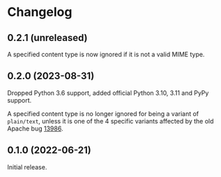 # Changelog

## 0.2.1 (unreleased)

A specified content type is now ignored if it is not a valid MIME type.

## 0.2.0 (2023-08-31)

Dropped Python 3.6 support, added official Python 3.10, 3.11 and PyPy support.

A specified content type is no longer ignored for being a variant of
`plain/text`, unless it is one of the 4 specific variants affected by the old
Apache bug [13986](https://bz.apache.org/bugzilla/show_bug.cgi?id=13986).

## 0.1.0 (2022-06-21)

Initial release.
